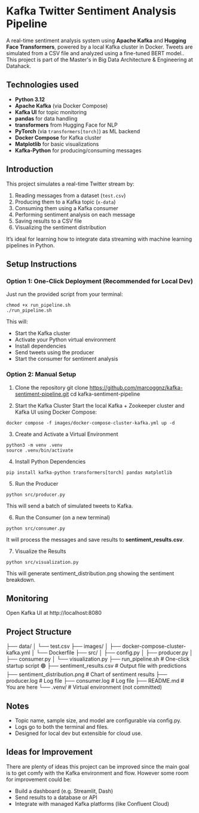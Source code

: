 # Kafka Twitter Sentiment Analysis Pipeline

A real-time sentiment analysis system using **Apache Kafka** and **Hugging Face Transformers**, powered by a local Kafka cluster in Docker. Tweets are simulated from a CSV file and analyzed using a fine-tuned BERT model.. This project is part of the Master's in Big Data Architecture & Engineering at Datahack.

## Technologies used

- **Python 3.12**
- **Apache Kafka** (via Docker Compose)
- **Kafka UI** for topic monitoring
- **pandas** for data handling
- **transformers** from Hugging Face for NLP
- **PyTorch** (via `transformers[torch]`) as ML backend
- **Docker Compose** for Kafka cluster
- **Matplotlib** for basic visualizations
- **Kafka-Python** for producing/consuming messages

## Introduction

This project simulates a real-time Twitter stream by:
1. Reading messages from a dataset (`test.csv`)
2. Producing them to a Kafka topic (`x-data`)
3. Consuming them using a Kafka consumer
4. Performing sentiment analysis on each message
5. Saving results to a CSV file
6. Visualizing the sentiment distribution

It’s ideal for learning how to integrate data streaming with machine learning pipelines in Python.


## Setup Instructions

### Option 1: One-Click Deployment (Recommended for Local Dev)

Just run the provided script from your terminal:

```
chmod +x run_pipeline.sh
./run_pipeline.sh
```

This will:
* Start the Kafka cluster
* Activate your Python virtual environment
* Install dependencies
* Send tweets using the producer
* Start the consumer for sentiment analysis

### Option 2: Manual Setup
1. Clone the repository
git clone https://github.com/marcoggnz/kafka-sentiment-pipeline.git
cd kafka-sentiment-pipeline

2. Start the Kafka Cluster
Start the local Kafka + Zookeeper cluster and Kafka UI using Docker Compose:

```
docker compose -f images/docker-compose-cluster-kafka.yml up -d
```

3. Create and Activate a Virtual Environment

```
python3 -m venv .venv
source .venv/bin/activate
```

4.  Install Python Dependencies

```
pip install kafka-python transformers[torch] pandas matplotlib
```

5.  Run the Producer

```
python src/producer.py
```

This will send a batch of simulated tweets to Kafka.

6. Run the Consumer (on a new terminal)

```
python src/consumer.py
```

It will process the messages and save results to **sentiment_results.csv**.

7. Visualize the Results

```
python src/visualization.py
```

This will generate sentiment_distribution.png showing the sentiment breakdown.

## Monitoring

Open Kafka UI at http://localhost:8080

## Project Structure

├── data/
│   └── test.csv
├── images/
│   ├── docker-compose-cluster-kafka.yml
│   └── Dockerfile
├── src/
│   ├── config.py
│   ├── producer.py
│   ├── consumer.py
│   └── visualization.py
├── run_pipeline.sh              # One-click startup script 🟢
├── sentiment_results.csv        # Output file with predictions
├── sentiment_distribution.png   # Chart of sentiment results
├── producer.log                 # Log file
├── consumer.log                 # Log file
├── README.md                    # You are here
└── .venv/                       # Virtual environment (not committed)

## Notes

* Topic name, sample size, and model are configurable via config.py.
* Logs go to both the terminal and files.
* Designed for local dev but extensible for cloud use.

## Ideas for Improvement

There are plenty of ideas this project can be improved since the main goal is to get comfy with the Kafka environment and flow. However some room for improvement could be:
* Build a dashboard (e.g. Streamlit, Dash)
* Send results to a database or API
* Integrate with managed Kafka platforms (like Confluent Cloud)